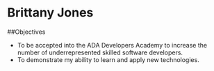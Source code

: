 # Brittany Jones
##Objectives   
* To be accepted into the ADA Developers Academy to increase the number of underrepresented skilled software developers.
* To demonstrate my ability to learn and apply new technologies.


